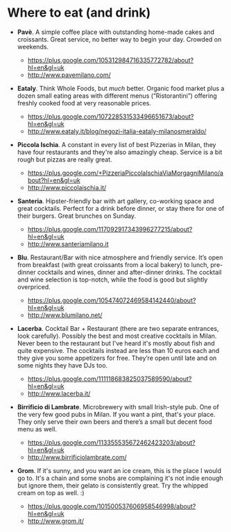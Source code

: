 # Where to eat (and drink)

- **Pavè**. A simple coffee place with outstanding home-made cakes and croissants.
  Great service, no better way to begin your day. Crowded on weekends.

  * https://plus.google.com/105312984716335772782/about?hl=en&gl=uk
  * http://www.pavemilano.com/

- **Eataly**. Think Whole Foods, but _much_ better. Organic food market plus a
  dozen small eating areas with different menus (“Ristorantini”) offering
  freshly cooked food at very reasonable prices.

  * https://plus.google.com/107228531533496651673/about?hl=en&gl=uk
  * http://www.eataly.it/blog/negozi-italia-eataly-milanosmeraldo/

- **Piccola Ischia**. A constant in every list of best Pizzerias in Milan, they
  have four restaurants and they're also amazingly cheap. Service is a bit rough
  but pizzas are really great.

  * https://plus.google.com/+PizzeriaPiccolaIschiaViaMorgagniMilano/about?hl=en&gl=uk
  * http://www.piccolaischia.it/

- **Santeria**. Hipster-friendly bar with art gallery, co-working space and
  great cocktails. Perfect for a drink before dinner, or stay there for one of
  their burgers. Great brunches on Sunday.

  * https://plus.google.com/117092917343996277215/about?hl=en&gl=uk
  * http://www.santeriamilano.it

- **Blu**. Restaurant/Bar with nice atmosphere and friendly service. It’s open from
  breakfast (with great croissants from a local bakery) to lunch, pre-dinner
  cocktails and wines, dinner and after-dinner drinks. The cocktail and wine
  selection is top-notch, while the food is good but slightly overpriced.

  * https://plus.google.com/105474072469584142440/about?hl=en&gl=uk
  * http://www.blumilano.net/

- **Lacerba**. Cocktail Bar + Restaurant (there are two separate entrances, look
  carefully). Possibly the best and most creative cocktails in Milan. Never been
  to the restaurant but I've heard it's mostly about fish and quite expensive. The
  cocktails instead are less than 10 euros each and they give you some appetizers
  for free. They’re open until late and on some nights they have DJs too.

  * https://plus.google.com/111118683825037589590/about?hl=en&gl=uk
  * http://www.lacerba.it/

- **Birrificio di Lambrate**. Microbrewery with small Irish-style pub. One of the
  very few good pubs in Milan. If you want a pint, that's your place. They only
  serve their own beers and there’s a small but decent food menu as well.

  * https://plus.google.com/113355535672462423203/about?hl=en&gl=uk
  * http://www.birrificiolambrate.com/

- **Grom**. If it's sunny, and you want an ice cream, this is the place I would go
  to. It's a chain and some snobs are complaining it's not indie enough but
  ignore them, their gelato is consistently great. Try the whipped cream on top as
  well. :)

  * https://plus.google.com/101500537606958546998/about?hl=en&gl=uk
  * http://www.grom.it/
